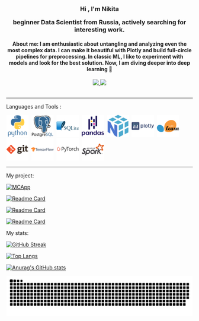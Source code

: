 
<h3 align="center">Hi , I'm Nikita</a> 
  
beginner Data Scientist from Russia, actively searching for interesting work.</a> 


  
<h4 align="center">About me: I am enthusiastic about untangling and analyzing even the most complex data. I can make it beautiful with Plotly and build full-circle pipelines for preprocessing. In classic ML, I like to experiment with models and look for the best solution. Now, I am diving deeper into deep learning 🤿 </h4>
 

</div>
<div id="badges" align="center">
  <a href="https://t.me/NikitaSoloveoff">
    <img src="https://img.shields.io/badge/Telegram-blue?logo=telegram&logoColor=white&style=for-the-badge"/>
  </a>
  <a href="https://www.linkedin.com/in/nikita-solovev-952a57249/">
    <img src="https://img.shields.io/badge/Linkedin-blue?logo=linkedin&logoColor=white&style=for-the-badge"/>
  </a>
</div>
<div id="badges" align="center">
    <img src="https://komarev.com/ghpvc/?username=SolovevNS&style=flat-square&color=blue" alt=""/>
</div>

---

Languages and Tools :
 
<div>
  <img src="https://github.com/devicons/devicon/blob/master/icons/python/python-original-wordmark.svg" title="Python" alt="Python" width="60" height="60"/>&nbsp;
  <img src="https://github.com/devicons/devicon/blob/master/icons/postgresql/postgresql-original-wordmark.svg" title="Postgresql" alt="Postgresql" width="60" height="60"/>&nbsp;
  <img src="https://github.com/devicons/devicon/blob/master/icons/sqlite/sqlite-original-wordmark.svg" title="SQLite" alt="SQLlite" width="60" height="60"/>&nbsp;
  <img src="https://github.com/devicons/devicon/blob/master/icons/pandas/pandas-original-wordmark.svg" title="Pandas" alt="Pandas" width="60" height="60"/>&nbsp;
  <img src="https://github.com/devicons/devicon/blob/master/icons/numpy/numpy-original.svg" title="NumPy" alt="NumPy" width="60" height="60"/>&nbsp;
  <img src="https://github.com/devicons/devicon/blob/master/icons/plotly/plotly-original-wordmark.svg" title="Plotly" alt="Plotly" width="60" height="60"/>&nbsp;
  <img src="https://github.com/devicons/devicon/blob/master/icons/scikitlearn/scikitlearn-original.svg" title="Scikit-learn" alt="Scikit-learn" width="60" height="60"/>&nbsp;
  <img src="https://github.com/devicons/devicon/blob/master/icons/git/git-original-wordmark.svg" title="Git" alt="Git" width="60" height="60"/>&nbsp;
  <img src="https://github.com/devicons/devicon/blob/master/icons/tensorflow/tensorflow-original-wordmark.svg" title="TensorFlow" alt="TensorFlow" width="60" height="60"/>&nbsp;
  <img src="https://github.com/devicons/devicon/blob/master/icons/pytorch/pytorch-original-wordmark.svg" title="PyTorch" alt="PyTorch" width="60" height="60"/>&nbsp;
  <img src="https://github.com/devicons/devicon/blob/master/icons/apachespark/apachespark-original-wordmark.svg" title="Apachespark" alt="Apachespark" width="60" height="60"/>&nbsp
</div>

---

My project:

<div id="badges" class="spaced-element">
  <a href="https://movie-classification-app-x7fpwr7gsebw3yh4ow8ooh.streamlit.app/">
    <img src="https://img.shields.io/badge/Movie%20Class%20App-orange?style=for-the-badge&labelColor=white&color=orange" alt="MCApp" style="width: 400px; height: 130px;"/>
  </a>
</div>

[![Readme Card](https://github-readme-stats.vercel.app/api/pin/?username=SolovevNS&repo=movies-classification)](https://github.com/SolovevNS/movies-classification)






[![Readme Card](https://github-readme-stats.vercel.app/api/pin/?username=SolovevNS&repo=Property-price-prediction)](https://github.com/SolovevNS/Property-price-prediction)








[![Readme Card](https://github-readme-stats.vercel.app/api/pin/?username=SolovevNS&repo=Educational-projects-YaP)](https://github.com/SolovevNS/Educational-projects-YaP)



My stats:

[![GitHub Streak](http://github-readme-streak-stats.herokuapp.com?user=SolovevNS&theme=sea)](https://git.io/streak-stats)

[![Top Langs](https://github-readme-stats.vercel.app/api/top-langs/?username=SolovevNS&card_width=500px&layout=compact&theme=blue)](https://github.com/anuraghazra/github-readme-stats)

[![Anurag's GitHub stats](https://github-readme-stats.vercel.app/api?username=SolovevNS&theme=sea)](https://github.com/anuraghazra/github-readme-stats)

<picture>
  <source media="(prefers-color-scheme: dark)" srcset="https://raw.githubusercontent.com/platane/platane/output/github-contribution-grid-snake-dark.svg">
  <source media="(prefers-color-scheme: light)" srcset="https://raw.githubusercontent.com/platane/platane/output/github-contribution-grid-snake.svg">
  <img alt="github contribution grid snake animation" src="https://raw.githubusercontent.com/platane/platane/output/github-contribution-grid-snake.svg">
</picture>

